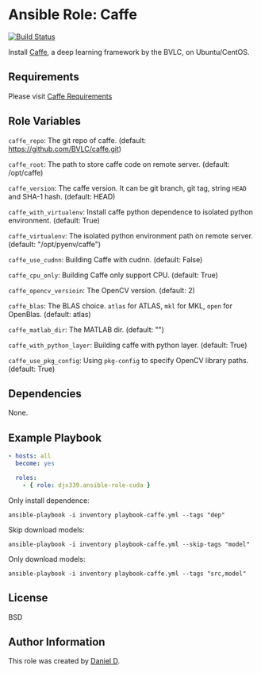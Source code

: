 Ansible Role: Caffe
=========

[![Build Status](https://travis-ci.org/djx339/ansible-role-caffe.svg?branch=master)](https://travis-ci.org/djx339/ansible-role-caffe)

Install [Caffe](http://caffe.berkeleyvision.org/), a deep learning framework by the BVLC, on Ubuntu/CentOS.

Requirements
------------

Please visit [Caffe Requirements](http://caffe.berkeleyvision.org/installation.html#prerequisites)

Role Variables
--------------

`caffe_repo`: The git repo of caffe. (default: https://github.com/BVLC/caffe.git)

`caffe_root`: The path to store caffe code on remote server. (default: /opt/caffe)

`caffe_version`: The caffe version. It can be git branch, git tag, string `HEAD` and SHA-1 hash. (default: HEAD)

`caffe_with_virtualenv`: Install caffe python dependence to isolated python environment. (default: True)

`caffe_virtualenv`: The isolated python environment path on remote server. (default: "/opt/pyenv/caffe")

`caffe_use_cudnn`: Building Caffe with cudnn. (default: False)

`caffe_cpu_only`: Building Caffe only support CPU. (default: True)

`caffe_opencv_versioin`: The OpenCV version. (default: 2)

`caffe_blas`: The BLAS choice. `atlas` for ATLAS, `mkl` for MKL, `open` for OpenBlas. (default: atlas)

`caffe_matlab_dir`: The MATLAB dir. (default: "")

`caffe_with_python_layer`: Building caffe with python layer. (default: True)

`caffe_use_pkg_config`: Using `pkg-config` to specify OpenCV library paths. (default: True)

Dependencies
------------

None.

Example Playbook
----------------

```yaml
- hosts: all
  become: yes

  roles:
    - { role: djx339.ansible-role-cuda }
```

Only install dependence:

    ansible-playbook -i inventory playbook-caffe.yml --tags "dep"

Skip download models:

    ansible-playbook -i inventory playbook-caffe.yml --skip-tags "model"

Only download models:

    ansible-playbook -i inventory playbook-caffe.yml --tags "src,model"

License
-------

BSD

Author Information
------------------

This role was created by [Daniel D](https://github.com/djx339).
